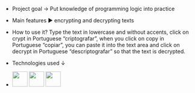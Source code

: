 - Project goal → Put knowledge of programming logic into practice
- Main features ► encrypting and decrypting texts
- How to use it? Type the text in lowercase and without accents, 
  click on crypt in Portuguese “criptografar”, when you click on copy in Portuguese “copiar”, 
  you can paste it into the text area and click on decrypt in Portuguese “descriptografar” so that the text is decrypted.

- Technologies used ↓
- <img src="https://cdn.jsdelivr.net/gh/devicons/devicon@latest/icons/javascript/javascript-original.svg" width="40" height="40" /> <img src="https://cdn.jsdelivr.net/gh/devicons/devicon@latest/icons/html5/html5-original.svg" width="40" height="40" /> <img src="https://cdn.jsdelivr.net/gh/devicons/devicon@latest/icons/css3/css3-original.svg" width="40" height="40" />
